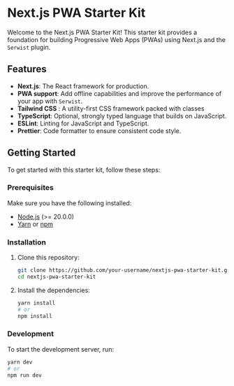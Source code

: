 # Next.js PWA Starter Kit

Welcome to the Next.js PWA Starter Kit! This starter kit provides a foundation for building Progressive Web Apps (PWAs) using Next.js and the `Serwist` plugin.

## Features

- **Next.js**: The React framework for production.
- **PWA support**: Add offline capabilities and improve the performance of your app with `Serwist`.
- **Tailwind CSS** : A utility-first CSS framework packed with classes
- **TypeScript**: Optional, strongly typed language that builds on JavaScript.
- **ESLint**: Linting for JavaScript and TypeScript.
- **Prettier**: Code formatter to ensure consistent code style.

## Getting Started

To get started with this starter kit, follow these steps:

### Prerequisites

Make sure you have the following installed:

- [Node.js](https://nodejs.org/) (>= 20.0.0)
- [Yarn](https://yarnpkg.com/) or [npm](https://www.npmjs.com/)

### Installation

1. Clone this repository:

   ```sh
   git clone https://github.com/your-username/nextjs-pwa-starter-kit.git
   cd nextjs-pwa-starter-kit
   ```

2. Install the dependencies:

   ```sh
   yarn install
   # or
   npm install
   ```

### Development

To start the development server, run:

```sh
yarn dev
# or
npm run dev
```
